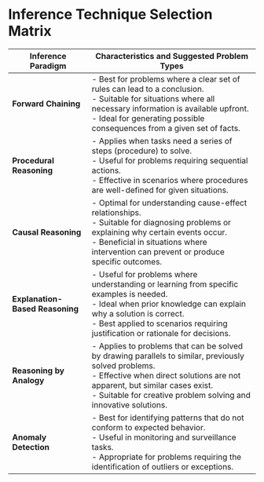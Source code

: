 # Inference Technique Selection Matrix

| **Inference Paradigm**            | **Characteristics and Suggested Problem Types** |
|----------------------------------|--------------------------------------------------|
| **Forward Chaining**             | - Best for problems where a clear set of rules can lead to a conclusion.  <br> - Suitable for situations where all necessary information is available upfront.  <br> - Ideal for generating possible consequences from a given set of facts. |
| **Procedural Reasoning**         | - Applies when tasks need a series of steps (procedure) to solve.  <br> - Useful for problems requiring sequential actions.  <br> - Effective in scenarios where procedures are well-defined for given situations. |
| **Causal Reasoning**             | - Optimal for understanding cause-effect relationships.  <br> - Suitable for diagnosing problems or explaining why certain events occur.  <br> - Beneficial in situations where intervention can prevent or produce specific outcomes. |
| **Explanation-Based Reasoning**  | - Useful for problems where understanding or learning from specific examples is needed.  <br> - Ideal when prior knowledge can explain why a solution is correct.  <br> - Best applied to scenarios requiring justification or rationale for decisions. |
| **Reasoning by Analogy**         | - Applies to problems that can be solved by drawing parallels to similar, previously solved problems.  <br> - Effective when direct solutions are not apparent, but similar cases exist.  <br> - Suitable for creative problem solving and innovative solutions. |
| **Anomaly Detection**            | - Best for identifying patterns that do not conform to expected behavior.  <br> - Useful in monitoring and surveillance tasks.  <br> - Appropriate for problems requiring the identification of outliers or exceptions. |
